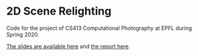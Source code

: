 # 2D Scene Relighting

Code for the project of CS413 Computational Photography at EPFL during Spring 2020.

[The slides are available here](https://docs.google.com/presentation/d/1voqFg5C423beu2QcHX0ZC3_lihnOou5J3-bTU8Ocn6M/edit?usp=sharing) and [the report here](https://www.overleaf.com/project/5e551e394afdc30001e0e28a).
